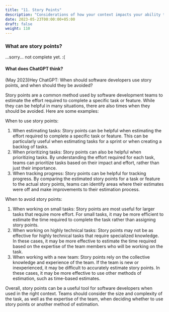 ```yaml
---
title: "11. Story Points"
description: "Considerations of how your context impacts your ability to gain value from story points"
date: 2023-05-23T00:00:00+05:00
draft: false
weight: 110
---
```


### What are story points?
...sorry... not complete yet. :(





#### What does ChatGPT think?
(May 2023)Hey ChatGPT: When should software developers use story points, and when should they be avoided?

Story points are a common method used by software development teams to estimate the effort required to complete a specific task or feature. While they can be helpful in many situations, there are also times when they should be avoided. Here are some examples:

When to use story points:
1. When estimating tasks: Story points can be helpful when estimating the effort required to complete a specific task or feature. This can be particularly useful when estimating tasks for a sprint or when creating a backlog of tasks.
2. When prioritizing tasks: Story points can also be helpful when prioritizing tasks. By understanding the effort required for each task, teams can prioritize tasks based on their impact and effort, rather than just their importance.
3. When tracking progress: Story points can be helpful for tracking progress. By comparing the estimated story points for a task or feature to the actual story points, teams can identify areas where their estimates were off and make improvements to their estimation process.

When to avoid story points:
1. When working on small tasks: Story points are most useful for larger tasks that require more effort. For small tasks, it may be more efficient to estimate the time required to complete the task rather than assigning story points.
2. When working on highly technical tasks: Story points may not be as effective for highly technical tasks that require specialized knowledge. In these cases, it may be more effective to estimate the time required based on the expertise of the team members who will be working on the task.
3. When working with a new team: Story points rely on the collective knowledge and experience of the team. If the team is new or inexperienced, it may be difficult to accurately estimate story points. In these cases, it may be more effective to use other methods of estimation, such as time-based estimates.

Overall, story points can be a useful tool for software developers when used in the right context. Teams should consider the size and complexity of the task, as well as the expertise of the team, when deciding whether to use story points or another method of estimation.
